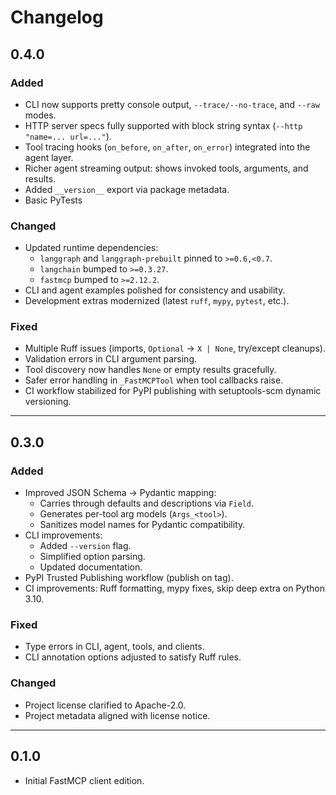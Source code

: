 # Changelog

## 0.4.0

### Added

- CLI now supports pretty console output, `--trace/--no-trace`, and `--raw` modes.
- HTTP server specs fully supported with block string syntax (`--http "name=... url=..."`).
- Tool tracing hooks (`on_before`, `on_after`, `on_error`) integrated into the agent layer.
- Richer agent streaming output: shows invoked tools, arguments, and results.
- Added `__version__` export via package metadata.
- Basic PyTests

### Changed

- Updated runtime dependencies:
  - `langgraph` and `langgraph-prebuilt` pinned to `>=0.6,<0.7`.
  - `langchain` bumped to `>=0.3.27`.
  - `fastmcp` bumped to `>=2.12.2`.
- CLI and agent examples polished for consistency and usability.
- Development extras modernized (latest `ruff`, `mypy`, `pytest`, etc.).

### Fixed

- Multiple Ruff issues (imports, `Optional` → `X | None`, try/except cleanups).
- Validation errors in CLI argument parsing.
- Tool discovery now handles `None` or empty results gracefully.
- Safer error handling in `_FastMCPTool` when tool callbacks raise.
- CI workflow stabilized for PyPI publishing with setuptools-scm dynamic versioning.

---

## 0.3.0

### Added

- Improved JSON Schema → Pydantic mapping:
  - Carries through defaults and descriptions via `Field`.
  - Generates per-tool arg models (`Args_<tool>`).
  - Sanitizes model names for Pydantic compatibility.
- CLI improvements:
  - Added `--version` flag.
  - Simplified option parsing.
  - Updated documentation.
- PyPI Trusted Publishing workflow (publish on tag).
- CI improvements: Ruff formatting, mypy fixes, skip deep extra on Python 3.10.

### Fixed

- Type errors in CLI, agent, tools, and clients.
- CLI annotation options adjusted to satisfy Ruff rules.

### Changed

- Project license clarified to Apache-2.0.
- Project metadata aligned with license notice.

---

## 0.1.0

- Initial FastMCP client edition.

